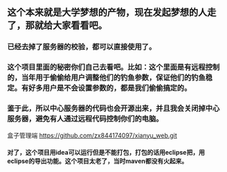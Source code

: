  ## 这个本来就是大学梦想的产物，现在发起梦想的人走了，那就给大家看看吧。
 ### 已经去掉了服务器的校验，都可以直接使用了。
 ### 这个项目里面的秘密你们自己去看吧。比如：这个里面是有远程控制的，当年用于偷偷给用户调整他们的钓鱼参数，保证他们的钓鱼稳定。有好多用户是不会设置参数的，都是我们偷偷搞定的。

### 鉴于此，所以中心服务器的代码也会开源出来，并且我会关闭掉中心服务器，避免有人通过远程代码控制你们的电脑。
 盒子管理端 https://github.com/zx844174097/xianyu_web.git
#### 对了，这个项目用idea可以运行但是不能打包，打包的话用eclipse把，用eclipse的导出功能。这个项目太老了，当时maven都没有火起来。
